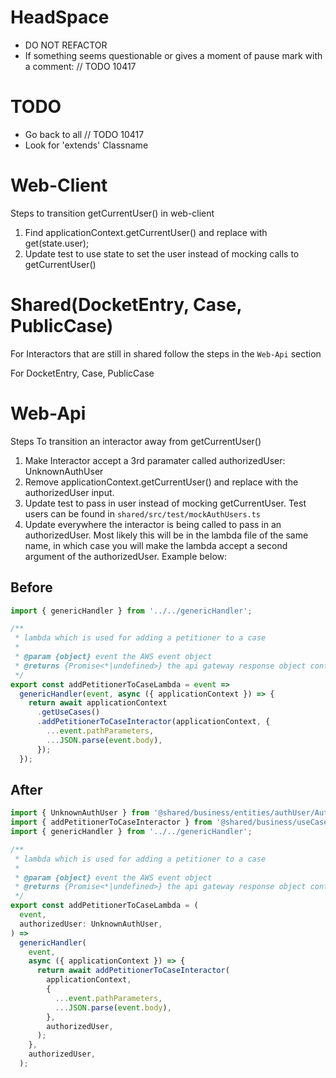# HeadSpace
- DO NOT REFACTOR
- If something seems questionable or gives a moment of pause mark with a comment: // TODO 10417

# TODO
- Go back to all // TODO 10417
- Look for 'extends' Classname

# Web-Client 
Steps to transition getCurrentUser() in web-client
1. Find applicationContext.getCurrentUser() and replace with get(state.user);
1. Update test to use state to set the user instead of mocking calls to getCurrentUser()

# Shared(DocketEntry, Case, PublicCase)
For Interactors that are still in shared follow the steps in the `Web-Api` section

For DocketEntry, Case, PublicCase

# Web-Api
Steps To transition an interactor away from getCurrentUser()
1. Make Interactor accept a 3rd paramater called authorizedUser: UnknownAuthUser
1. Remove applicationContext.getCurrentUser() and replace with the authorizedUser input.
1. Update test to pass in user instead of mocking getCurrentUser. Test users can be found in `shared/src/test/mockAuthUsers.ts`
1. Update everywhere the interactor is being called to pass in an authorizedUser. Most likely this will be in the lambda file of the same name, in which case you will make the lambda accept a second argument of the authorizedUser. Example below:


## Before
```typescript
import { genericHandler } from '../../genericHandler';

/**
 * lambda which is used for adding a petitioner to a case
 *
 * @param {object} event the AWS event object
 * @returns {Promise<*|undefined>} the api gateway response object containing the statusCode, body, and headers
 */
export const addPetitionerToCaseLambda = event =>
  genericHandler(event, async ({ applicationContext }) => {
    return await applicationContext
      .getUseCases()
      .addPetitionerToCaseInteractor(applicationContext, {
        ...event.pathParameters,
        ...JSON.parse(event.body),
      });
  });
```

## After
```typescript
import { UnknownAuthUser } from '@shared/business/entities/authUser/AuthUser';
import { addPetitionerToCaseInteractor } from '@shared/business/useCases/addPetitionerToCaseInteractor';
import { genericHandler } from '../../genericHandler';

/**
 * lambda which is used for adding a petitioner to a case
 *
 * @param {object} event the AWS event object
 * @returns {Promise<*|undefined>} the api gateway response object containing the statusCode, body, and headers
 */
export const addPetitionerToCaseLambda = (
  event,
  authorizedUser: UnknownAuthUser,
) =>
  genericHandler(
    event,
    async ({ applicationContext }) => {
      return await addPetitionerToCaseInteractor(
        applicationContext,
        {
          ...event.pathParameters,
          ...JSON.parse(event.body),
        },
        authorizedUser,
      );
    },
    authorizedUser,
  );
```